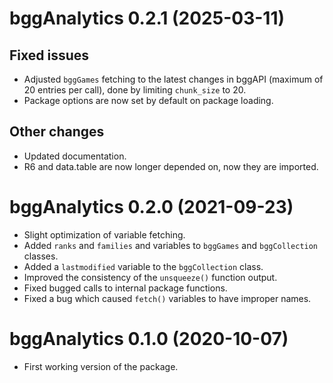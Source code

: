 # bggAnalytics 0.2.1 (2025-03-11)

## Fixed issues
* Adjusted `bggGames` fetching to the latest changes in bggAPI (maximum of 20
entries per call), done by limiting `chunk_size` to 20.
* Package options are now set by default on package loading.

## Other changes
* Updated documentation.
* R6 and data.table are now longer depended on, now they are imported.


# bggAnalytics 0.2.0 (2021-09-23)

* Slight optimization of variable fetching.
* Added `ranks` and `families` and  variables to `bggGames` and `bggCollection` classes.
* Added a `lastmodified` variable to the `bggCollection` class.
* Improved the consistency of the `unsqueeze()` function output.
* Fixed bugged calls to internal package functions.
* Fixed a bug which caused `fetch()` variables to have improper names.


# bggAnalytics 0.1.0 (2020-10-07)

* First working version of the package.

